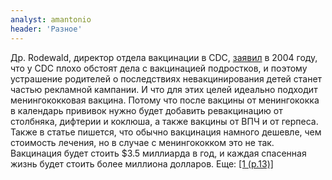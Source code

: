```yaml
---
analyst: amantonio
header: 'Разное'
---
```


Др. Rodewald, директор отдела вакцинации в CDC, [заявил](http://www.nytimes.com/2004/10/27/health/panel-reviews-new-vaccine-that-could-be-controversial.html) в 2004 году, что у CDC плохо обстоят дела с вакцинацией подростков, и поэтому устрашение родителей о последствиях невакцинирования детей станет частью рекламной кампании. И что для этих целей идеально подходит менингококковая вакцина. Потому что после вакцины от менингококка в календарь прививок нужно будет добавить ревакцинацию от столбняка, дифтерии и коклюша, а также вакцины от ВПЧ и от герпеса.
Также в статье пишется, что обычно вакцинация намного дешевле, чем стоимость лечения, но в случае с менингококком это не так. Вакцинация будет стоить $3.5 миллиарда в год, и каждая спасенная жизнь будет стоить более миллиона долларов. Еще: [[1 (p.13)]](https://www.cdc.gov/mmwr/preview/mmwrhtml/rr5407a1.htm)
